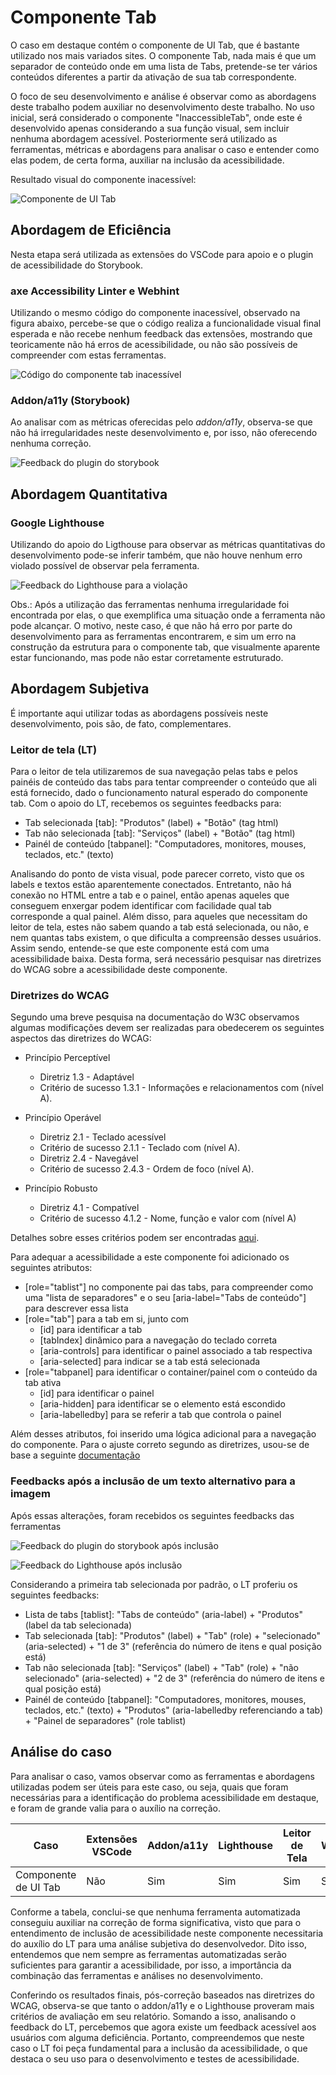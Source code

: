 # Componente Tab

O caso em destaque contém o componente de UI Tab, que é bastante utilizado nos mais variados sites. O componente Tab, nada mais é que um separador de conteúdo onde em uma lista de Tabs, pretende-se ter vários conteúdos diferentes a partir da ativação de sua tab correspondente.

O foco de seu desenvolvimento e análise é observar como as abordagens deste trabalho podem auxiliar no desenvolvimento deste trabalho.
No uso inicial, será considerado o componente "InaccessibleTab", onde este é desenvolvido apenas considerando a sua função visual, sem incluir nenhuma abordagem acessível. Posteriormente será utilizado as ferramentas, métricas e abordagens para analisar o caso e entender como elas podem, de certa forma, auxiliar na inclusão da acessibilidade.

Resultado visual do componente inacessível:

![Componente de UI Tab](../../assets/tab-case/tab-component.png)

## Abordagem de Eficiência

Nesta etapa será utilizada as extensões do VSCode para apoio e o plugin de acessibilidade do Storybook.

### axe Accessibility Linter e Webhint

Utilizando o mesmo código do componente inacessível, observado na figura abaixo, percebe-se que o código realiza a funcionalidade visual final esperada e não recebe nenhum feedback das extensões, mostrando que teoricamente não há erros de acessibilidade, ou não são possíveis de compreender com estas ferramentas.

![Código do componente tab inacessível](../../assets/tab-case/inaccessible-code.png)

### Addon/a11y (Storybook)

Ao analisar com as métricas oferecidas pelo <i>addon/a11y</i>, observa-se que não há irregularidades neste desenvolvimento e, por isso, não oferecendo nenhuma correção.

![Feedback do plugin do storybook](../../assets/tab-case/inaccessible-storybook.png)

## Abordagem Quantitativa

### Google Lighthouse

Utilizando do apoio do Ligthouse para observar as métricas quantitativas do desenvolvimento pode-se inferir também, que não houve nenhum erro violado possível de observar pela ferramenta.

![Feedback do Lighthouse para a violação ](../../assets/tab-case/inaccessible-lighthouse.png)

Obs.: Após a utilização das ferramentas nenhuma irregularidade foi encontrada por elas, o que exemplifica uma situação onde a ferramenta não pode alcançar. O motivo, neste caso, é que não há erro por parte do desenvolvimento para as ferramentas encontrarem, e sim um erro na construção da estrutura para o componente tab, que visualmente aparente estar funcionando, mas pode não estar corretamente estruturado.

## Abordagem Subjetiva

É importante aqui utilizar todas as abordagens possíveis neste desenvolvimento, pois são, de fato, complementares.

### Leitor de tela (LT)

Para o leitor de tela utilizaremos de sua navegação pelas tabs e pelos painéis de conteúdo das tabs para tentar compreender o conteúdo que ali está fornecido, dado o funcionamento natural esperado do componente tab.
Com o apoio do LT, recebemos os seguintes feedbacks para:

- Tab selecionada [tab]: "Produtos" (label) + "Botão" (tag html)
- Tab não selecionada [tab]: "Serviços" (label) + "Botão" (tag html)
- Painél de conteúdo [tabpanel]: "Computadores, monitores, mouses, teclados, etc." (texto)

Analisando do ponto de vista visual, pode parecer correto, visto que os labels e textos estão aparentemente conectados. Entretanto, não há conexão no HTML entre a tab e o painel, então apenas aqueles que conseguem enxergar podem identificar com facilidade qual tab corresponde a qual painel. Além disso, para aqueles que necessitam do leitor de tela, estes não sabem quando a tab está selecionada, ou não, e nem quantas tabs existem, o que dificulta a compreensão desses usuários. Assim sendo, entende-se que este componente está com uma acessibilidade baixa. Desta forma, será necessário pesquisar nas diretrizes do WCAG sobre a acessibilidade deste componente.

### Diretrizes do WCAG

Segundo uma breve pesquisa na documentação do W3C observamos algumas modificações devem ser realizadas para obedecerem os seguintes aspectos das diretrizes do WCAG:

- Princípio Perceptível

  - Diretriz 1.3 - Adaptável
  - Critério de sucesso 1.3.1 - Informações e relacionamentos com (nível A).

- Princípio Operável

  - Diretriz 2.1 - Teclado acessível
  - Critério de sucesso 2.1.1 - Teclado com (nível A).
  - Diretriz 2.4 - Navegável
  - Critério de sucesso 2.4.3 - Ordem de foco (nível A).

- Princípio Robusto

  - Diretriz 4.1 - Compatível
  - Critério de sucesso 4.1.2 - Nome, função e valor com (nível A)

Detalhes sobre esses critérios podem ser encontradas <a href="https://www.w3.org/TR/WCAG22" aria-label="Diretrizes do WCAG sobre as diretrizes">aqui</a>.

Para adequar a acessibilidade a este componente foi adicionado os seguintes atributos:

- [role="tablist"] no componente pai das tabs, para compreender como uma "lista de separadores" e o seu [aria-label="Tabs de conteúdo"] para descrever essa lista
- [role="tab"] para a tab em si, junto com
  - [id] para identificar a tab
  - [tabIndex] dinâmico para a navegação do teclado correta
  - [aria-controls] para identificar o painel associado a tab respectiva
  - [aria-selected] para indicar se a tab está selecionada
- [role="tabpanel] para identificar o container/painel com o conteúdo da tab ativa
  - [id] para identificar o painel
  - [aria-hidden] para identificar se o elemento está escondido
  - [aria-labelledby] para se referir a tab que controla o painel

Além desses atributos, foi inserido uma lógica adicional para a navegação do componente.
Para o ajuste correto segundo as diretrizes, usou-se de base a seguinte <a href="https://www.w3.org/WAI/ARIA/apg/patterns/tabs/examples/tabs-manual/" aria-label="Documentação do W3C sobre o componente tab">documentação</a>

### Feedbacks após a inclusão de um texto alternativo para a imagem

Após essas alterações, foram recebidos os seguintes feedbacks das ferramentas

![Feedback do plugin do storybook após inclusão](../../assets/tab-case/accessible-storybook.png)

![Feedback do Lighthouse após inclusão](../../assets/tab-case/accessible-lighthouse.png)

Considerando a primeira tab selecionada por padrão, o LT proferiu os seguintes feedbacks:

- Lista de tabs [tablist]: "Tabs de conteúdo" (aria-label) + "Produtos" (label da tab selecionada)
- Tab selecionada [tab]: "Produtos" (label) + "Tab" (role) + "selecionado" (aria-selected) + "1 de 3" (referência do número de itens e qual posição está)
- Tab não selecionada [tab]: "Serviços" (label) + "Tab" (role) + "não selecionado" (aria-selected) + "2 de 3" (referência do número de itens e qual posição está)
- Painél de conteúdo [tabpanel]: "Computadores, monitores, mouses, teclados, etc." (texto) + "Produtos" (aria-labelledby referenciando a tab) + "Painel de separadores" (role tablist)

## Análise do caso

Para analisar o caso, vamos observar como as ferramentas e abordagens utilizadas podem ser úteis para este caso, ou seja, quais que foram necessárias para a identificação
do problema acessibilidade em destaque, e foram de grande valia para o auxílio na correção.

| Caso                 | Extensões VSCode | Addon/a11y | Lighthouse | Leitor de Tela | WCAG |
| -------------------- | ---------------- | ---------- | ---------- | -------------- | ---- |
| Componente de UI Tab | Não              | Sim        | Sim        | Sim            | Sim  |

Conforme a tabela, conclui-se que nenhuma ferramenta automatizada conseguiu auxiliar na correção de forma significativa, visto que para o entendimento de inclusão de acessibilidade neste componente necessitaria do auxílio do LT para uma análise subjetiva do desenvolvedor. Dito isso, entendemos que nem sempre as ferramentas automatizadas serão suficientes para garantir a acessibilidade, por isso, a importância da combinação das ferramentas e análises no desenvolvimento.

Conferindo os resultados finais, pós-correção baseados nas diretrizes do WCAG, observa-se que tanto o addon/a11y e o Lighthouse proveram mais critérios de avaliação em seu relatório. Somando a isso, analisando o feedback do LT, percebemos que agora existe um feedback acessível aos usuários com alguma deficiência. Portanto, compreendemos que neste caso o LT foi peça fundamental para a inclusão da acessibilidade, o que destaca o seu uso para o desenvolvimento e testes de acessibilidade.
